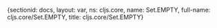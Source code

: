 {sectionid: docs, layout: var, ns: cljs.core, name: Set.EMPTY, full-name: cljs.core/Set.EMPTY,
  title: cljs.core/Set.EMPTY}

